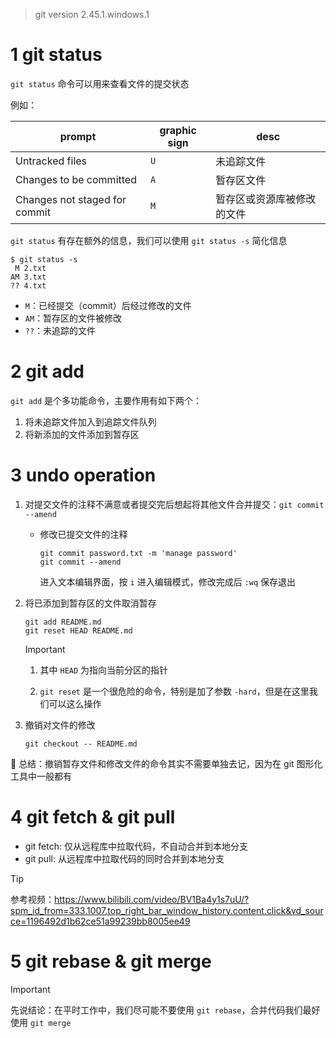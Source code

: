 > git version 2.45.1.windows.1

# 1 git status 

`git status` 命令可以用来查看文件的提交状态

例如：

| prompt                        | graphic sign | desc                       |
| ----------------------------- | ------------ | -------------------------- |
| Untracked files               | `U`          | 未追踪文件                 |
| Changes to be committed       | `A`          | 暂存区文件                 |
| Changes not staged for commit | `M`          | 暂存区或资源库被修改的文件 |



`git status` 有存在额外的信息，我们可以使用 `git status -s` 简化信息 

```shell
$ git status -s
 M 2.txt
AM 3.txt
?? 4.txt
```

- `M`：已经提交（commit）后经过修改的文件
- `AM`：暂存区的文件被修改
- `??`：未追踪的文件



# 2 git add

`git add` 是个多功能命令，主要作用有如下两个：

1. 将未追踪文件加入到追踪文件队列
2. 将新添加的文件添加到暂存区



# 3 undo operation



1. 对提交文件的注释不满意或者提交完后想起将其他文件合并提交：`git commit --amend`

   - 修改已提交文件的注释

      ```shell
      git commit password.txt -m 'manage password'
      git commit --amend
      ```

      进入文本编辑界面，按 `i` 进入编辑模式，修改完成后 `:wq` 保存退出

2. 将已添加到暂存区的文件取消暂存

   ```shell
   git add README.md
   git reset HEAD README.md
   ```

   > [!important]
   >
   > 1. 其中 `HEAD` 为指向当前分区的指针
   >
   > 2. `git reset` 是一个很危险的命令，特别是加了参数 `-hard`，但是在这里我们可以这么操作

3. 撤销对文件的修改

   ```shell
   git checkout -- README.md
   ```




🤗 总结：撤销暂存文件和修改文件的命令其实不需要单独去记，因为在 git 图形化工具中一般都有



# 4 git fetch & git pull

- git fetch: 仅从远程库中拉取代码，不自动合并到本地分支
- git pull: 从远程库中拉取代码的同时合并到本地分支

> [!tip]
>
> 参考视频：https://www.bilibili.com/video/BV1Ba4y1s7uU/?spm_id_from=333.1007.top_right_bar_window_history.content.click&vd_source=1196492d1b62ce51a99239bb8005ee49



# 5 git rebase & git merge

> [!important]
>
> 先说结论：在平时工作中，我们尽可能不要使用 `git rebase`，合并代码我们最好使用 `git merge`









